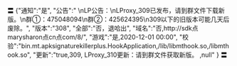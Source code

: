 〓
{"通知":"是",
"公告":"
\nLP公告：\nLProxy_309已发布，请到群文件下载新版。\n群①：475048094\n群②：425624395\n309以下的旧版本可能几天后废除。",
"版本":"308",
"全部":"否，退哈出",
"域名":"否,http://sdk点marysharon点cn点com/8/",
"游戏":"是,2020-12-01 00:00",
"校验":"bin.mt.apksignaturekillerplus.HookApplication,/lib/libmthook.so,/libmthook.so",
"更新":"true,309,
LProxy_310更新：请到群文件获取新版。
,null"
}
〓
